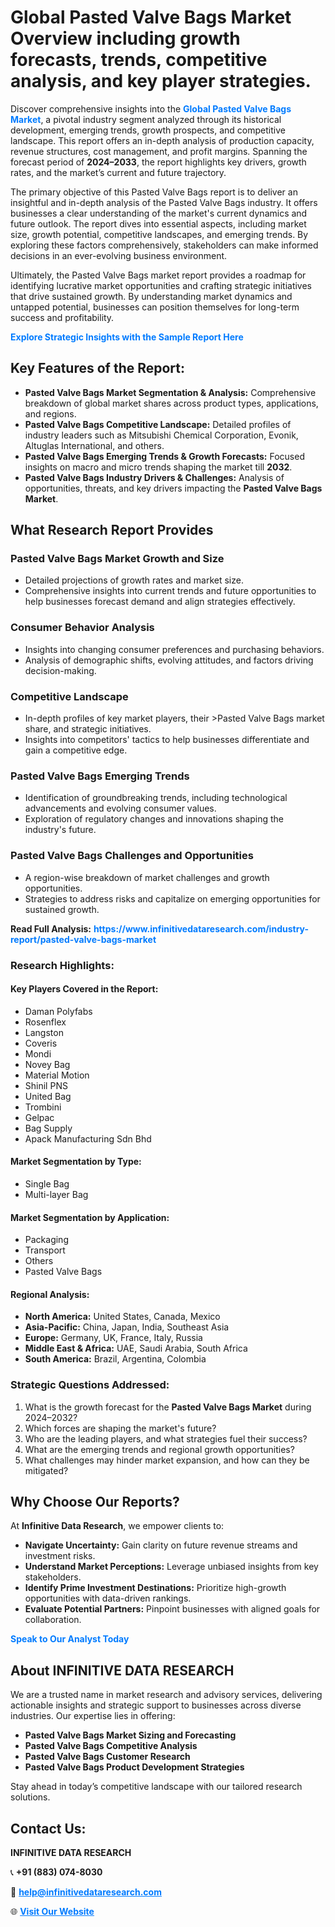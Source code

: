 <h1>Global Pasted Valve Bags Market Overview including growth forecasts, trends, competitive analysis, and key player strategies.</h1>
<p>
Discover comprehensive insights into the 
<a href="https://www.infinitivedataresearch.com/industry-report/pasted-valve-bags-market" rel="dofollow" style="color: #007BFF; text-decoration: none;"><strong>Global Pasted Valve Bags Market</strong></a>, a pivotal industry segment analyzed through its historical development, emerging trends, growth prospects, and competitive landscape. This report offers an in-depth analysis of production capacity, revenue structures, cost management, and profit margins. Spanning the forecast period of <strong>2024–2033</strong>, the report highlights key drivers, growth rates, and the market’s current and future trajectory.
</p>
<p>
The primary objective of this Pasted Valve Bags report is to deliver an insightful and in-depth analysis of the Pasted Valve Bags industry. It offers businesses a clear understanding of the market's current dynamics and future outlook. The report dives into essential aspects, including market size, growth potential, competitive landscapes, and emerging trends. By exploring these factors comprehensively, stakeholders can make informed decisions in an ever-evolving business environment.
</p>
<p>
Ultimately, the Pasted Valve Bags market report provides a roadmap for identifying lucrative market opportunities and crafting strategic initiatives that drive sustained growth. By understanding market dynamics and untapped potential, businesses can position themselves for long-term success and profitability.
</p>
<p>
<a href="https://www.infinitivedataresearch.com/request-sample/reportId=102173" style="color: #007BFF; text-decoration: none;"><strong>Explore Strategic Insights with the Sample Report Here</strong></a>
</p>

<h2>Key Features of the Report:</h2>
<ul>
<li><strong>Pasted Valve Bags Market Segmentation & Analysis:</strong> Comprehensive breakdown of global market shares across product types, applications, and regions.</li>
<li><strong>Pasted Valve Bags Competitive Landscape:</strong> Detailed profiles of industry leaders such as Mitsubishi Chemical Corporation, Evonik, Altuglas International, and others.</li>
<li><strong>Pasted Valve Bags Emerging Trends & Growth Forecasts:</strong> Focused insights on macro and micro trends shaping the market till <strong>2032</strong>.</li>
<li><strong>Pasted Valve Bags Industry Drivers & Challenges:</strong> Analysis of opportunities, threats, and key drivers impacting the <strong>Pasted Valve Bags Market</strong>.</li>
</ul>

<h2>What Research Report Provides</h2>
<h3>Pasted Valve Bags Market Growth and Size</h3>
<ul>
<li>Detailed projections of growth rates and market size.</li>
<li>Comprehensive insights into current trends and future opportunities to help businesses forecast demand and align strategies effectively.</li>
</ul>

<h3>Consumer Behavior Analysis</h3>
<ul>
<li>Insights into changing consumer preferences and purchasing behaviors.</li>
<li>Analysis of demographic shifts, evolving attitudes, and factors driving decision-making.</li>
</ul>

<h3>Competitive Landscape</h3>
<ul>
<li>In-depth profiles of key market players, their >Pasted Valve Bags market share, and strategic initiatives.</li>
<li>Insights into competitors' tactics to help businesses differentiate and gain a competitive edge.</li>
</ul>

<h3>Pasted Valve Bags Emerging Trends</h3>
<ul>
<li>Identification of groundbreaking trends, including technological advancements and evolving consumer values.</li>
<li>Exploration of regulatory changes and innovations shaping the industry's future.</li>
</ul>

<h3>Pasted Valve Bags Challenges and Opportunities</h3>
<ul>
<li>A region-wise breakdown of market challenges and growth opportunities.</li>
<li>Strategies to address risks and capitalize on emerging opportunities for sustained growth.</li>
</ul>
<p><strong>Read Full Analysis:</strong> <a href="https://www.infinitivedataresearch.com/industry-report/pasted-valve-bags-market" rel="dofollow" style="color: #007BFF; text-decoration: none;"><strong>https://www.infinitivedataresearch.com/industry-report/pasted-valve-bags-market</strong></a></p>
<h3>Research Highlights:</h3>
<h4>Key Players Covered in the Report:</h4>
<ul><li>Daman Polyfabs</li><li>Rosenflex</li><li>Langston</li><li>Coveris</li><li>Mondi</li><li>Novey Bag</li><li>Material Motion</li><li>Shinil PNS</li><li>United Bag</li><li>Trombini</li><li>Gelpac</li><li>Bag Supply</li><li>Apack Manufacturing Sdn Bhd</li></ul>
<h4>Market Segmentation by Type:</h4>
<ul><li>Single Bag</li><li>Multi-layer Bag</li></ul>
<h4>Market Segmentation by Application:</h4>
<ul><li>Packaging</li><li>Transport</li><li>Others</li><li>Pasted Valve Bags</li></ul>

<h4>Regional Analysis:</h4>
<ul>
<li><strong>North America:</strong> United States, Canada, Mexico</li>
<li><strong>Asia-Pacific:</strong> China, Japan, India, Southeast Asia</li>
<li><strong>Europe:</strong> Germany, UK, France, Italy, Russia</li>
<li><strong>Middle East & Africa:</strong> UAE, Saudi Arabia, South Africa</li>
<li><strong>South America:</strong> Brazil, Argentina, Colombia</li>
</ul>

<h3>Strategic Questions Addressed:</h3>
<ol>
<li>What is the growth forecast for the <strong>Pasted Valve Bags Market</strong> during 2024–2032?</li>
<li>Which forces are shaping the market's future?</li>
<li>Who are the leading players, and what strategies fuel their success?</li>
<li>What are the emerging trends and regional growth opportunities?</li>
<li>What challenges may hinder market expansion, and how can they be mitigated?</li>
</ol>

<h2>Why Choose Our Reports?</h2>
<p>At <strong>Infinitive Data Research</strong>, we empower clients to:</p>
<ul>
<li><strong>Navigate Uncertainty:</strong> Gain clarity on future revenue streams and investment risks.</li>
<li><strong>Understand Market Perceptions:</strong> Leverage unbiased insights from key stakeholders.</li>
<li><strong>Identify Prime Investment Destinations:</strong> Prioritize high-growth opportunities with data-driven rankings.</li>
<li><strong>Evaluate Potential Partners:</strong> Pinpoint businesses with aligned goals for collaboration.</li>
</ul>
<p><a href="https://www.infinitivedataresearch.com/industry-report/pasted-valve-bags-market" rel="dofollow" style="color: #007BFF; text-decoration: none;"><strong>Speak to Our Analyst Today</strong></a></p>

<h2>About INFINITIVE DATA RESEARCH</h2>
<p>We are a trusted name in market research and advisory services, delivering actionable insights and strategic support to businesses across diverse industries. Our expertise lies in offering:</p>
<ul>
<li><strong>Pasted Valve Bags Market Sizing and Forecasting</strong></li>
<li><strong>Pasted Valve Bags Competitive Analysis</strong></li>
<li><strong>Pasted Valve Bags Customer Research</strong></li>
<li><strong>Pasted Valve Bags Product Development Strategies</strong></li>
</ul>
<p>Stay ahead in today’s competitive landscape with our tailored research solutions.</p>

<h2>Contact Us:</h2>
<p><strong>INFINITIVE DATA RESEARCH</strong></p>
<p>📞 <strong>+91 (883) 074-8030</strong></p>
<p>📧 <strong><a href="mailto:help@infinitivedataresearch.com" style="color: #007BFF;">help@infinitivedataresearch.com</a></strong></p>
<p>🌐 <strong><a href="https://www.infinitivedataresearch.com" rel="dofollow" style="color: #007BFF;">Visit Our Website</a></strong></p>
